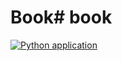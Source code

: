 # Book# book
[![Python application](https://github.com/EmmaSemutenga/book/actions/workflows/python-app.yml/badge.svg)](https://github.com/EmmaSemutenga/book/actions/workflows/python-app.yml)
